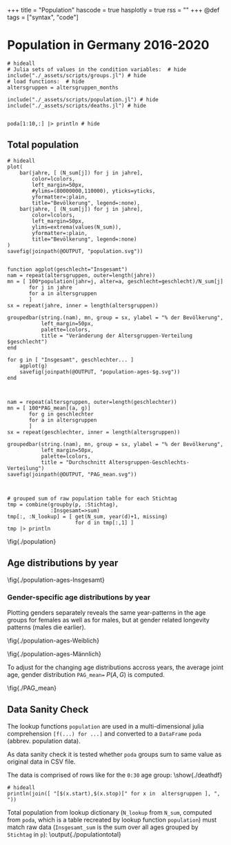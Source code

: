 +++
title = "Population"
hascode = true
hasplotly = true
rss = ""
+++
@def tags = ["syntax", "code"]

# Population in Germany 2016-2020

```julia:./deathdf
# hideall
# Julia sets of values in the condition variables:  # hide
include("./_assets/scripts/groups.jl") # hide
# load functions:  # hide
altersgruppen = altersgruppen_months

include("./_assets/scripts/population.jl") # hide
include("./_assets/scripts/deaths.jl") # hide


poda[1:10,:] |> println # hide
```


## Total population

```julia:./populationtotal
# hideall
plot(
    bar(jahre, [ (N_sum[j]) for j in jahre],
        color=lcolors, 
        left_margin=50px,
        #ylims=(80000000,110000), yticks=yticks, 
        yformatter=:plain,
        title="Bevölkerung", legend=:none),
    bar(jahre, [ (N_sum[j]) for j in jahre],
        color=lcolors, 
        left_margin=50px,
        ylims=extrema(values(N_sum)), 
        yformatter=:plain,
        title="Bevölkerung", legend=:none)
)
savefig(joinpath(@OUTPUT, "population.svg")) 


function agplot(geschlecht="Insgesamt")
nam = repeat(altersgruppen, outer=length(jahre))
mn = [ 100*population(jahr=j, alter=a, geschlecht=geschlecht)/N_sum[j]
       for j in jahre
       for a in altersgruppen
       ]
sx = repeat(jahre, inner = length(altersgruppen))

groupedbar(string.(nam), mn, group = sx, ylabel = "% der Bevölkerung", 
           left_margin=50px,
           palette=lcolors, 
           title = "Veränderung der Altersgruppen-Verteilung $geschlecht")
end

for g in [ "Insgesamt", geschlechter... ]
	agplot(g)
	savefig(joinpath(@OUTPUT, "population-ages-$g.svg")) 
end



nam = repeat(altersgruppen, outer=length(geschlechter))
mn = [ 100*PAG_mean[(a, g)]
       for g in geschlechter
       for a in altersgruppen
       ]
sx = repeat(geschlechter, inner = length(altersgruppen))

groupedbar(string.(nam), mn, group = sx, ylabel = "% der Bevölkerung", 
           left_margin=50px,
           palette=lcolors, 
           title = "Durchschnitt Altersgruppen-Geschlechts-Verteilung")
savefig(joinpath(@OUTPUT, "PAG_mean.svg")) 



# grouped sum of raw population table for each Stichtag
tmp = combine(groupby(p, :Stichtag), 
              :Insgesamt=>sum)
tmp[:, :N_lookup] = [ get(N_sum, year(d)+1, missing) 
                      for d in tmp[:,1] ]
tmp |> println
```


\fig{./population}

## Age distributions by year
\fig{./population-ages-Insgesamt}

### Gender-specific age distributions by year
Plotting genders separately reveals the same year-patterns in the age groups for females as well as for males, but at gender related longevity patterns (males die earlier).

\fig{./population-ages-Weiblich}

\fig{./population-ages-Männlich}

To adjust for the changing age distributions accross years, the average joint age, gender distribution `PAG_mean=` $P(A, G)$ is computed.

\fig{./PAG_mean}

## Data Sanity Check
The lookup functions `population` are used in 
a multi-dimensional julia comprehension `[f(...) for ...]` and 
converted to a `DataFrame` `poda` (abbrev. population data).

As data sanity check it is tested whether `poda` groups sum to same value as original data in CSV file.

The data is comprised of rows like for the `0:30` age group:
\show{./deathdf}

```julia:./agegroups
# hideall
println(join([ "[$(x.start),$(x.stop)[" for x in  altersgruppen ], ", "))
```

Total population from lookup dictionary (`N_lookup` from `N_sum`, computed from `poda`, which is a table recreated by lookup function `population`) 
must match raw data (`Insgesamt_sum` is the sum over all ages grouped by `Stichtag` in `p`):
\output{./populationtotal}





